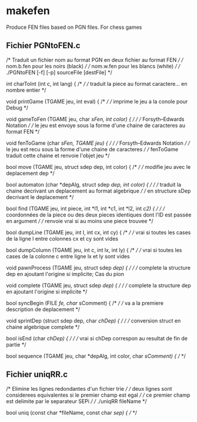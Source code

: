 # makefen
Produce FEN files based on PGN files. For chess games

Fichier PGNtoFEN.c
------------------
/* Traduit un fichier nom au format PGN en deux fichier au format FEN */
/* nom.b.fen pour les noirs (black) */
/* nom.w.fen pour les blancs (white) */
/* ./PGNtoFEN [-f] [-p] sourceFile [destFile] */

int charToInt (int c, int lang) { /* */
   /* traduit la piece au format caractere... en nombre entier */

void printGame (TGAME jeu, int eval) { /* */
   /* imprime le jeu a la conole pour Debug */

void gameToFen (TGAME jeu, char *sFen, int color) { /* */
   /* Forsyth–Edwards Notation */
   /* le jeu est envoye sous la forme d'une chaine de caracteres au format FEN */

void fenToGame (char *sFen, TGAME jeu) { /* */
   /* Forsyth–Edwards Notation */
   /* le jeu est recu sous la forme d'une chaine de caracteres */
   /* fenToGame traduit cette chaine et renvoie l'objet jeu */

bool move (TGAME jeu, struct sdep dep, int color) { /* */
   /* modifie jeu avec le deplacement dep */

bool automaton (char *depAlg, struct sdep *dep, int color) { /* */
   /* traduit la chaine decrivant un deplacement au format algebrique */
   /* en structure sDep decrivant le deplacement */

bool find (TGAME jeu, int piece, int *l1, int *c1, int *l2, int *c2) { /* */
   /* coordonnées de la piece ou des deux pieces identiques dont l'ID est passée en argument */
   /* renvoie vrai si au moins une piece trouvee */

bool dumpLine (TGAME jeu, int l, int cx, int cy) { /* */
   /* vrai si toutes les cases de la ligne l entre colonnes cx et cy sont vides

bool dumpColumn (TGAME jeu, int c, int lx, int ly) { /* */
   /* vrai si toutes les cases de la colonne c  entre ligne lx et ly sont vides

void pawnProcess (TGAME jeu, struct sdep *dep) { /* */
   /*  complete la structure dep en ajoutant l'origine si implicite; Cas du pion

void complete (TGAME jeu, struct sdep *dep) { /* */
   /* complete la structure dep en ajoutant l'origine si implicite */

bool syncBegin (FILE *fe, char* sComment) { /* */
   /* va a la premiere description de deplacement */

void sprintDep (struct sdep dep, char *chDep) { /* */
   /* conversion struct en chaine algebrique complete */

bool isEnd (char *chDep) { /* */
   /* vrai si chDep correspon au resultat de fin de partie */

bool sequence (TGAME jeu, char *depAlg, int color, char *sComment) { /* */


Fichier uniqRR.c
----------------
/* Elimine les lignes redondantes d'un fichier trie */
/* deux lignes sont considerees equivalentes si le premier champ est egal */
/* ce premier champ est delimite par le separateur SEPi */
/* ./uniqRR fileName */

bool uniq (const char *fileName, const char *sep) { /* */


